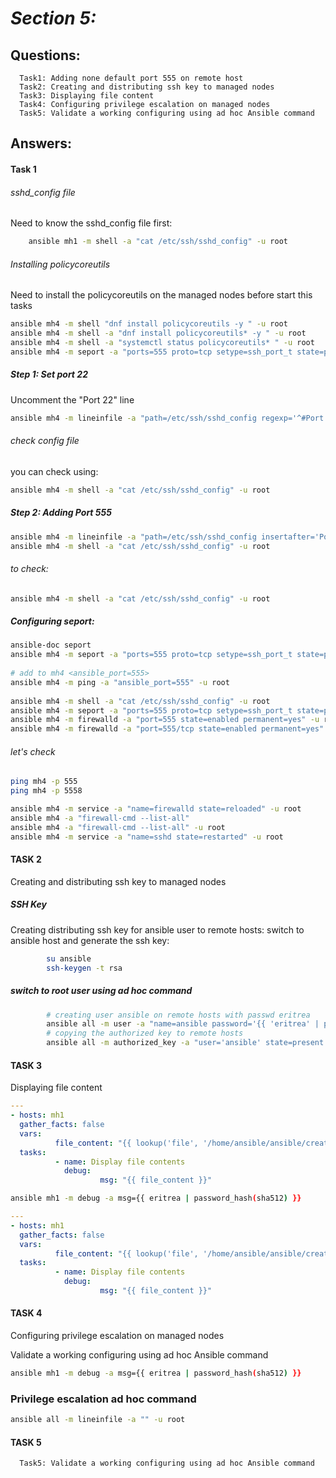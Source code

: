 # *_Section 5:_*
## Questions:
      Task1: Adding none default port 555 on remote host
      Task2: Creating and distributing ssh key to managed nodes
      Task3: Displaying file content
      Task4: Configuring privilege escalation on managed nodes
      Task5: Validate a working configuring using ad hoc Ansible command

## Answers:

#### Task 1         
###### sshd_config file
Need to know the sshd_config file first:

```bash
    ansible mh1 -m shell -a "cat /etc/ssh/sshd_config" -u root
```

###### Installing policycoreutils
Need to install the policycoreutils on the managed nodes before start this tasks

```bash
ansible mh4 -m shell "dnf install policycoreutils -y " -u root
ansible mh4 -m shell -a "dnf install policycoreutils* -y " -u root
ansible mh4 -m shell -a "systemctl status policycoreutils* " -u root
ansible mh4 -m seport -a "ports=555 proto=tcp setype=ssh_port_t state=present" -u root
```

##### Step 1: Set port 22
Uncomment the "Port 22" line
```bash
ansible mh4 -m lineinfile -a "path=/etc/ssh/sshd_config regexp='^#Port' line='Port 22' " -u root
```

###### check config file
you can check using:
```bash
ansible mh4 -m shell -a "cat /etc/ssh/sshd_config" -u root
```
##### Step 2: Adding Port 555 
```bash
ansible mh4 -m lineinfile -a "path=/etc/ssh/sshd_config insertafter='Port' line='Port 555'" -u root
ansible mh4 -m shell -a "cat /etc/ssh/sshd_config" -u root
```

###### to check:
```bash 
ansible mh4 -m shell -a "cat /etc/ssh/sshd_config" -u root
```
##### Configuring seport:
```bash
ansible-doc seport
ansible mh4 -m seport -a "ports=555 proto=tcp setype=ssh_port_t state=present" -u root
 
# add to mh4 <ansible_port=555> 
ansible mh4 -m ping -a "ansible_port=555" -u root
  
ansible mh4 -m shell -a "cat /etc/ssh/sshd_config" -u root
ansible mh4 -m seport -a "ports=555 proto=tcp setype=ssh_port_t state=present" -u root
ansible mh4 -m firewalld -a "port=555 state=enabled permanent=yes" -u root
ansible mh4 -m firewalld -a "port=555/tcp state=enabled permanent=yes" -u root
```
###### let's check
```bash
ping mh4 -p 555
ping mh4 -p 5558

ansible mh4 -m service -a "name=firewalld state=reloaded" -u root
ansible mh4 -a "firewall-cmd --list-all" 
ansible mh4 -a "firewall-cmd --list-all" -u root
ansible mh4 -m service -a "name=sshd state=restarted" -u root
```





####  TASK 2   
Creating and distributing ssh key to managed nodes

##### SSH Key
Creating distributing ssh key for ansible user to remote hosts:
switch to ansible host and generate the ssh key:
```bash
        su ansible
        ssh-keygen -t rsa
```

##### switch to root user using ad hoc command
```bash
        # creating user ansible on remote hosts with passwd eritrea
        ansible all -m user -a "name=ansible password='{{ 'eritrea' | password_hash('sha512') }}" -u root
        # copying the authorized key to remote hosts
        ansible all -m authorized_key -a "user='ansible' state=present key='{{ lookup('file', '/home/ansible/.ssh/id_rsa.pub') }}'" -u root
```


####    TASK 3  
Displaying file content
```yml
---
- hosts: mh1
  gather_facts: false
  vars:
          file_content: "{{ lookup('file', '/home/ansible/ansible/create_dir_file.sh') }}" 
  tasks:
          - name: Display file contents
            debug:
                    msg: "{{ file_content }}"
```

```bash
ansible mh1 -m debug -a msg={{ eritrea | password_hash(sha512) }}
```

```yaml
---
- hosts: mh1
  gather_facts: false
  vars:
          file_content: "{{ lookup('file', '/home/ansible/ansible/create_dir_file.sh') }}" 
  tasks:
          - name: Display file contents
            debug:
                    msg: "{{ file_content }}"
```


####  TASK 4  
Configuring privilege escalation on managed nodes

Validate a working configuring using ad hoc Ansible command

```bash
ansible mh1 -m debug -a msg={{ eritrea | password_hash(sha512) }}
```



### Privilege escalation ad hoc command

```bash
ansible all -m lineinfile -a "" -u root
```

     
     

####  TASK 5
      Task5: Validate a working configuring using ad hoc Ansible command
